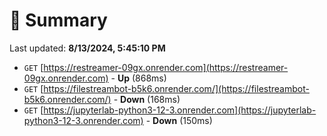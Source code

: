 # 📖 Summary
Last updated: **8/13/2024, 5:45:10 PM**

- `GET` [https://restreamer-09gx.onrender.com](https://restreamer-09gx.onrender.com) - **Up** (868ms)
- `GET` [https://filestreambot-b5k6.onrender.com/](https://filestreambot-b5k6.onrender.com/) - **Down** (168ms)
- `GET` [https://jupyterlab-python3-12-3.onrender.com](https://jupyterlab-python3-12-3.onrender.com) - **Down** (150ms)

